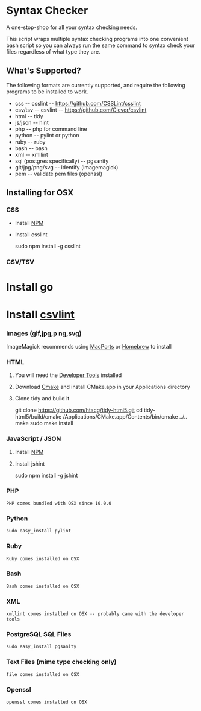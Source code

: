 Syntax Checker
==============

A one-stop-shop for all your syntax checking needs. 

This script wraps multiple syntax checking programs into one convenient bash script 
so you can always run the same command to syntax check your files regardless of 
what type they are.

What's Supported?
----------------
The following formats are currently supported, and require the following programs 
to be installed to work.

 * css -- csslint -- https://github.com/CSSLint/csslint
 * csv/tsv -- csvlint -- https://github.com/Clever/csvlint
 * html -- tidy
 * js/json  -- hint
 * php -- php for command line
 * python -- pylint or python
 * ruby -- ruby 
 * bash -- bash
 * xml -- xmllint
 * sql (postgres specifically) -- pgsanity
 * git/jpg/png/svg -- identify (imagemagick)
 * pem -- validate pem files (openssl)

Installing for OSX
------------------
### CSS

 * Install [NPM](https://www.npmjs.com/)
 * Install csslint

    sudo npm install -g csslint

### CSV/TSV

# Install go
# Install [csvlint](https://github.com/Clever/csvlint)

### Images (gif,jpg,p ng,svg)

ImageMagick recommends using [MacPorts](http://www.macports.org/) or [Homebrew](http://brew.sh/) to install

### HTML 

1. You will need the [Developer Tools](https://developer.apple.com/xcode/) installed
2. Download [Cmake](http://www.cmake.org/download/) and install CMake.app in your Applications directory
3. Clone tidy and build it

     git clone https://github.com/htacg/tidy-html5.git
     cd tidy-html5/build/cmake
     /Applications/CMake.app/Contents/bin/cmake ../..
     make
     sudo make install

### JavaScript / JSON

1. Install [NPM](https://www.npmjs.com/)
2. Install jshint

    sudo npm install -g jshint

### PHP

    PHP comes bundled with OSX since 10.0.0

### Python

    sudo easy_install pylint

### Ruby

    Ruby comes installed on OSX

### Bash

    Bash comes installed on OSX

### XML

    xmllint comes installed on OSX -- probably came with the developer tools

### PostgreSQL SQL Files

    sudo easy_install pgsanity

### Text Files (mime type checking only)

    file comes installed on OSX

### Openssl 

    openssl comes installed on OSX
